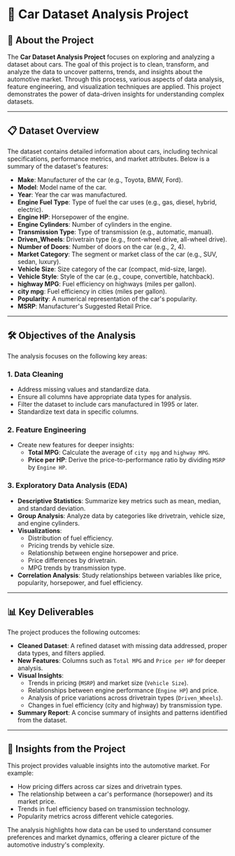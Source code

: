 # 🚗 Car Dataset Analysis Project

## 📖 About the Project
The **Car Dataset Analysis Project** focuses on exploring and analyzing a dataset about cars. The goal of 
this project is to clean, transform, and analyze the data to uncover patterns, trends, and insights about 
the automotive market. Through this process, various aspects of data analysis, feature engineering, and 
visualization techniques are applied. This project demonstrates the power of data-driven insights for 
understanding complex datasets.

---

## 📋 Dataset Overview
The dataset contains detailed information about cars, including technical specifications, performance 
metrics, and market attributes. Below is a summary of the dataset's features:

- **Make**: Manufacturer of the car (e.g., Toyota, BMW, Ford).
- **Model**: Model name of the car.
- **Year**: Year the car was manufactured.
- **Engine Fuel Type**: Type of fuel the car uses (e.g., gas, diesel, hybrid, electric).
- **Engine HP**: Horsepower of the engine.
- **Engine Cylinders**: Number of cylinders in the engine.
- **Transmission Type**: Type of transmission (e.g., automatic, manual).
- **Driven_Wheels**: Drivetrain type (e.g., front-wheel drive, all-wheel drive).
- **Number of Doors**: Number of doors on the car (e.g., 2, 4).
- **Market Category**: The segment or market class of the car (e.g., SUV, sedan, luxury).
- **Vehicle Size**: Size category of the car (compact, mid-size, large).
- **Vehicle Style**: Style of the car (e.g., coupe, convertible, hatchback).
- **highway MPG**: Fuel efficiency on highways (miles per gallon).
- **city mpg**: Fuel efficiency in cities (miles per gallon).
- **Popularity**: A numerical representation of the car's popularity.
- **MSRP**: Manufacturer's Suggested Retail Price.

---

## 🛠️ Objectives of the Analysis
The analysis focuses on the following key areas:

### **1. Data Cleaning**
- Address missing values and standardize data.
- Ensure all columns have appropriate data types for analysis.
- Filter the dataset to include cars manufactured in 1995 or later.
- Standardize text data in specific columns.

### **2. Feature Engineering**
- Create new features for deeper insights:
  - **Total MPG**: Calculate the average of `city mpg` and `highway MPG`.
  - **Price per HP**: Derive the price-to-performance ratio by dividing `MSRP` by `Engine HP`.

### **3. Exploratory Data Analysis (EDA)**
- **Descriptive Statistics**: Summarize key metrics such as mean, median, and standard deviation.
- **Group Analysis**: Analyze data by categories like drivetrain, vehicle size, and engine cylinders.
- **Visualizations**:
  - Distribution of fuel efficiency.
  - Pricing trends by vehicle size.
  - Relationship between engine horsepower and price.
  - Price differences by drivetrain.
  - MPG trends by transmission type.
- **Correlation Analysis**: Study relationships between variables like price, popularity, horsepower, and fuel efficiency.

---

## 📊 Key Deliverables
The project produces the following outcomes:

- **Cleaned Dataset**: A refined dataset with missing data addressed, proper data types, and filters applied.
- **New Features**: Columns such as `Total MPG` and `Price per HP` for deeper analysis.
- **Visual Insights**:
  - Trends in pricing (`MSRP`) and market size (`Vehicle Size`).
  - Relationships between engine performance (`Engine HP`) and price.
  - Analysis of price variations across drivetrain types (`Driven_Wheels`).
  - Changes in fuel efficiency (city and highway) by transmission type.
- **Summary Report**: A concise summary of insights and patterns identified from the dataset.

---

## 🌟 Insights from the Project
This project provides valuable insights into the automotive market. For example:
- How pricing differs across car sizes and drivetrain types.
- The relationship between a car's performance (horsepower) and its market price.
- Trends in fuel efficiency based on transmission technology.
- Popularity metrics across different vehicle categories.

The analysis highlights how data can be used to understand consumer preferences and market dynamics, offering a clearer picture of the automotive industry's complexity.
